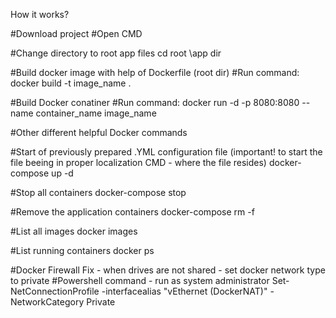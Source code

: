 How it works?

#Download project 
#Open CMD

#Change directory to root app files
cd root \app dir

#Build docker image with help of Dockerfile (root dir)
#Run command:
docker build -t image_name .

#Build Docker conatiner
#Run command:
docker run -d -p 8080:8080 --name container_name image_name





#Other different helpful Docker commands

#Start of previously prepared .YML configuration file (important! to start the file beeing in proper localization CMD - where the file resides)
docker-compose up -d 

#Stop all containers
docker-compose stop

#Remove the application containers
docker-compose rm -f



#List all images
docker images

#List running containers
docker ps

#Docker Firewall Fix - when drives are not shared - set docker network type to private
#Powershell command - run as system administrator
Set-NetConnectionProfile -interfacealias "vEthernet (DockerNAT)" -NetworkCategory Private